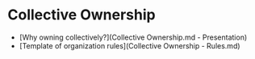 # Collective Ownership

- [Why owning collectively?](Collective Ownership.md - Presentation)
- [Template of organization rules](Collective Ownership - Rules.md)
